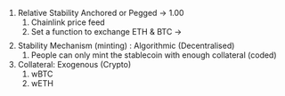 1. Relative Stability Anchored or Pegged -> 1.00
   1. Chainlink price feed
   2. Set a function to exchange ETH & BTC -> $$$$
2. Stability Mechanism (minting) : Algorithmic (Decentralised)
   1. People can only mint the stablecoin with enough collateral (coded)
3. Collateral: Exogenous (Crypto)
   1. wBTC
   2. wETH
